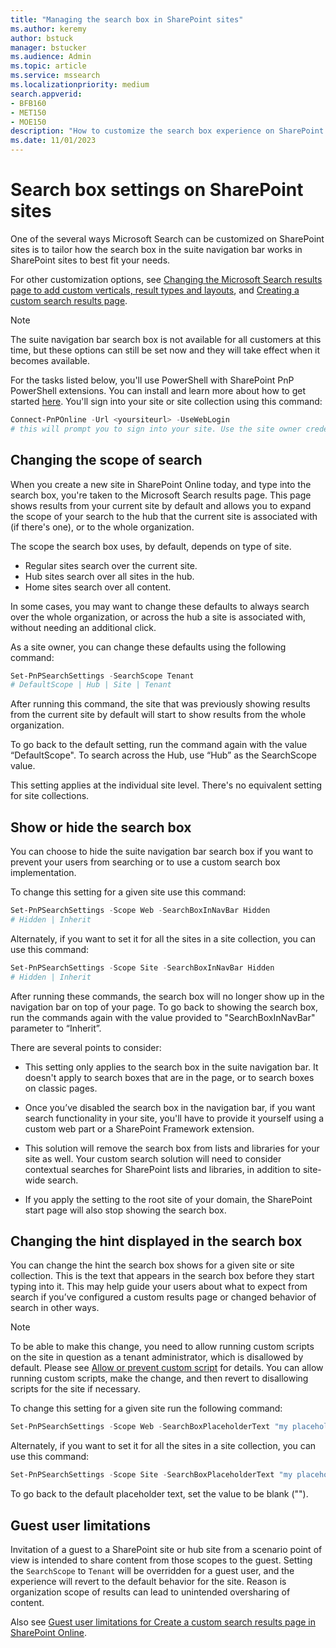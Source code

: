 ```yaml
---
title: "Managing the search box in SharePoint sites"
ms.author: keremy
author: bstuck
manager: bstucker
ms.audience: Admin
ms.topic: article
ms.service: mssearch
ms.localizationpriority: medium
search.appverid:
- BFB160
- MET150
- MOE150
description: "How to customize the search box experience on SharePoint sites"
ms.date: 11/01/2023
---
```


# Search box settings on SharePoint sites

One of the several ways Microsoft Search can be customized on SharePoint sites is to tailor how the search box in the suite navigation bar works in SharePoint sites to best fit your needs.

For other customization options, see [Changing the Microsoft Search results page to add custom verticals, result types and layouts](customize-search-page.md), and [Creating a custom search results page](create-search-results-pages.md).

> [!NOTE]
> The suite navigation bar search box is not available for all customers at this time, but these options can still be set now and they will take effect when it becomes available.

For the tasks listed below, you'll use PowerShell with SharePoint PnP PowerShell extensions. You can install and learn more about how to get started [here](/powershell/sharepoint/sharepoint-pnp/sharepoint-pnp-cmdlets). You'll sign into your site or site collection using this command:

```powershell
Connect-PnPOnline -Url <yoursiteurl> -UseWebLogin
# this will prompt you to sign into your site. Use the site owner credentials 
```

## Changing the scope of search

When you create a new site in SharePoint Online today, and type into the search box, you're taken to the Microsoft Search results page. This page shows results from your current site by default and allows you to expand the scope of your search to the hub that the current site is associated with (if there's one), or to the whole organization.

The scope the search box uses, by default, depends on type of site.

* Regular sites search over the current site.
* Hub sites search over all sites in the hub.
* Home sites search over all content.

In some cases, you may want to change these defaults to always search over the whole organization, or across the hub a site is associated with, without needing an additional click.

As a site owner, you can change these defaults using the following command:

```powershell
Set-PnPSearchSettings -SearchScope Tenant
# DefaultScope | Hub | Site | Tenant
```

After running this command, the site that was previously showing results from the current site by default will start to show results from the whole organization.

To go back to the default setting, run the command again with the value “DefaultScope". To search across the Hub, use “Hub” as the SearchScope value.

This setting applies at the individual site level. There's no equivalent setting for site collections.

## Show or hide the search box

You can choose to hide the suite navigation bar search box if you want to prevent your users from searching or to use a custom search box implementation.

To change this setting for a given site use this command:

```powershell
Set-PnPSearchSettings -Scope Web -SearchBoxInNavBar Hidden
# Hidden | Inherit
```

Alternately, if you want to set it for all the sites in a site collection, you can use this command:

```powershell
Set-PnPSearchSettings -Scope Site -SearchBoxInNavBar Hidden
# Hidden | Inherit
```

After running these commands, the search box will no longer show up in the navigation bar on top of your page. To go back to showing the search box, run the commands again with the value provided to "SearchBoxInNavBar" parameter to “Inherit”.

There are several points to consider:

* This setting only applies to the search box in the suite navigation bar. It doesn't apply to search boxes that are in the page, or to search boxes on classic pages.

* Once you’ve disabled the search box in the navigation bar, if you want search functionality in your site, you'll have to provide it yourself using a custom web part or a SharePoint Framework extension.

* This solution will remove the search box from lists and libraries for your site as well. Your custom search solution will need to consider contextual searches for SharePoint lists and libraries, in addition to site-wide search.

* If you apply the setting to the root site of your domain, the SharePoint start page will also stop showing the search box.

## Changing the hint displayed in the search box

You can change the hint the search box shows for a given site or site collection. This is the text that appears in the search box before they start typing into it. This may help guide your users about what to expect from search if you’ve configured a custom results page or changed behavior of search in other ways.

> [!NOTE]
> To be able to make this change, you need to allow running custom scripts on the site in question as a tenant administrator, which is disallowed by default. Please see [Allow or prevent custom script](/sharepoint/allow-or-prevent-custom-script) for details. You can allow running custom scripts, make the change, and then revert to disallowing scripts for the site if necessary.

To change this setting for a given site run the following command:

```powershell
Set-PnPSearchSettings -Scope Web -SearchBoxPlaceholderText "my placeholder" 
```

Alternately, if you want to set it for all the sites in a site collection, you can use this command:

```powershell
Set-PnPSearchSettings -Scope Site -SearchBoxPlaceholderText "my placeholder" 
```

To go back to the default placeholder text, set the value to be blank ("").

## Guest user limitations

Invitation of a guest to a SharePoint site or hub site from a scenario point of view is intended to share content from those scopes to the guest. Setting the `SearchScope` to `Tenant` will be overridden for a guest user, and the experience will revert to the default behavior for the site. Reason is organization scope of results can lead to unintended oversharing of content. 

Also see [Guest user limitations for Create a custom search results page in SharePoint Online](./create-search-results-pages.md).
